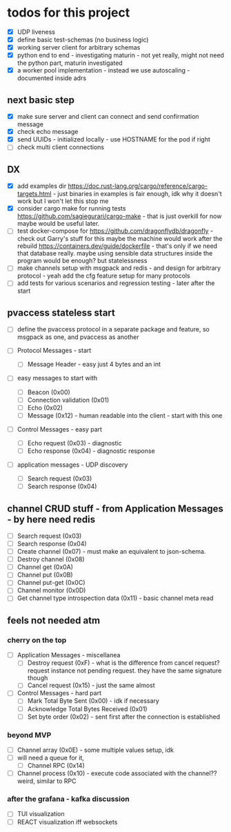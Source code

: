 
# todos for this project

- [x] UDP liveness
- [x] define basic test-schemas (no business logic)
- [x] working server client for arbitrary schemas
- [x] python end to end - investigating maturin - not yet really, might not need the python part, maturin investigated
- [x] a worker pool implementation - instead we use autoscaling - documented inside adrs

## next basic step

- [x] make sure server and client can connect and send confirmation message
- [x] check echo message
- [x] send UUIDs - initialized locally - use HOSTNAME for the pod if right
- [ ] check multi client connections

## DX

- [x] add examples dir <https://doc.rust-lang.org/cargo/reference/cargo-targets.html> - just binaries in examples is fair enough, idk why it doesn't work but I won't let this stop me
- [x] consider cargo make for running tests <https://github.com/sagiegurari/cargo-make> - that is just overkill for now maybe would be useful later.
- [ ] test docker-compose for <https://github.com/dragonflydb/dragonfly> - check out Garry's stuff for this maybe the machine would work after the rebuild <https://containers.dev/guide/dockerfile> - that's only if we need that database really. maybe using sensible data structures inside the program would be enough? but statelessness
- [ ] make channels setup with msgpack and redis - and design for arbitrary protocol - yeah add the cfg feature setup for many protocols
- [ ] add tests for various scenarios and regression testing - later after the start

## pvaccess stateless start

- [ ] define the pvaccess protocol in a separate package and feature, so msgpack as one, and pvaccess as another

- [ ] Protocol Messages - start
  - [ ] Message Header - easy just 4 bytes and an int

- [ ] easy messages to start with
  - [ ] Beacon (0x00)
  - [ ] Connection validation (0x01)
  - [ ] Echo (0x02)
  - [ ] Message (0x12)  - human readable into the client - start with this one

- [ ] Control Messages  - easy part
  - [ ] Echo request (0x03) - diagnostic
  - [ ] Echo response (0x04) - diagnostic response

- [ ] application messages - UDP discovery
  - [ ] Search request (0x03)
  - [ ] Search response (0x04)

## channel CRUD stuff - from Application Messages - by here need redis

- [ ] Search request (0x03)
- [ ] Search response (0x04)
- [ ] Create channel (0x07) - must make an equivalent to json-schema.
- [ ] Destroy channel (0x08)
- [ ] Channel get (0x0A)
- [ ] Channel put (0x0B)
- [ ] Channel put-get (0x0C)
- [ ] Channel monitor (0x0D)
- [ ] Get channel type introspection data (0x11) - basic channel meta read

## feels not needed atm

### cherry on the top

- [ ] Application Messages  - miscellanea
  - [ ] Destroy request (0xF) - what is the difference from cancel request? request instance not pending request. they have the same signature though
  - [ ] Cancel request (0x15)  - just the same almost

- [ ] Control Messages  - hard part
  - [ ] Mark Total Byte Sent (0x00) - idk if necessary
  - [ ] Acknowledge Total Bytes Received (0x01)
  - [ ] Set byte order (0x02) - sent first after the connection is established

### beyond MVP

- [ ] Channel array (0x0E)  - some multiple values setup, idk
- [ ] will need a queue for it,
  - [ ] Channel RPC (0x14)  
- [ ] Channel process (0x10) - execute code associated with the channel?? weird, similar to RPC

### after the grafana - kafka discussion

- [ ] TUI visualization
- [ ] REACT visualization iff websockets
